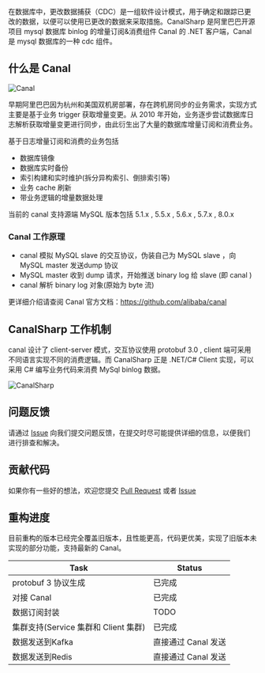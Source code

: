 在数据库中，更改数据捕获（CDC）是一组软件设计模式，用于确定和跟踪已更改的数据，以便可以使用已更改的数据来采取措施。CanalSharp 是阿里巴巴开源项目 mysql 数据库 binlog 的增量订阅&消费组件 Canal 的 .NET 客户端，Canal 是 mysql 数据库的一种 cdc 组件。

## 什么是 Canal

![Canal](/content/projects/canalsharp/assets/canal.png)

早期阿里巴巴因为杭州和美国双机房部署，存在跨机房同步的业务需求，实现方式主要是基于业务 trigger 获取增量变更。从 2010 年开始，业务逐步尝试数据库日志解析获取增量变更进行同步，由此衍生出了大量的数据库增量订阅和消费业务。

基于日志增量订阅和消费的业务包括

- 数据库镜像
- 数据库实时备份
- 索引构建和实时维护(拆分异构索引、倒排索引等)
- 业务 cache 刷新
- 带业务逻辑的增量数据处理

当前的 canal 支持源端 MySQL 版本包括 5.1.x , 5.5.x , 5.6.x , 5.7.x , 8.0.x

### Canal 工作原理

- canal 模拟 MySQL slave 的交互协议，伪装自己为 MySQL slave ，向 MySQL master 发送dump 协议
- MySQL master 收到 dump 请求，开始推送 binary log 给 slave (即 canal )
- canal 解析 binary log 对象(原始为 byte 流)

更详细介绍请查阅 Canal 官方文档：https://github.com/alibaba/canal

## CanalSharp 工作机制

canal 设计了 client-server 模式，交互协议使用 protobuf 3.0 , client 端可采用不同语言实现不同的消费逻辑。而 CanalSharp 正是 .NET/C# Client 实现，可以采用 C# 编写业务代码来消费 MySql binlog 数据。

![CanalSharp](/content/projects/canalsharp/assets/canalsharp.png)

## 问题反馈

请通过 [Issue](https://github.com/dotnetcore/CanalSharp/issues/new) 向我们提交问题反馈，在提交时尽可能提供详细的信息，以便我们进行排查和解决。

## 贡献代码

如果你有一些好的想法，欢迎您提交 [Pull Request](https://github.com/dotnetcore/canalsharp/pulls) 或者 [Issue](https://github.com/dotnetcore/CanalSharp/issues/new)

## 重构进度

目前重构的版本已经完全覆盖旧版本，且性能更高，代码更优美，实现了旧版本未实现的部分功能，支持最新的 Canal。

| Task                                 | Status              |
| ------------------------------------ | ------------------- |
| protobuf 3 协议生成                  | 已完成              |
| 对接 Canal                           | 已完成              |
| 数据订阅封装                         | TODO                |
| 集群支持(Service 集群和 Client 集群) | 已完成              |
| 数据发送到Kafka                      | 直接通过 Canal 发送 |
| 数据发送到Redis                      | 直接通过 Canal 发送 |

